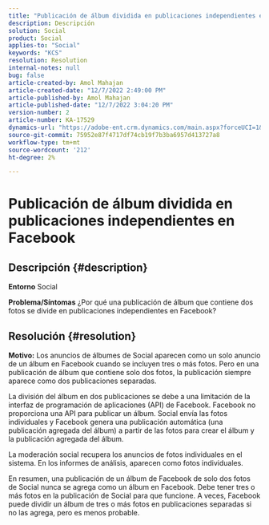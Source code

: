 ```yaml
---
title: "Publicación de álbum dividida en publicaciones independientes en Facebook"
description: Descripción
solution: Social
product: Social
applies-to: "Social"
keywords: "KCS"
resolution: Resolution
internal-notes: null
bug: false
article-created-by: Amol Mahajan
article-created-date: "12/7/2022 2:49:00 PM"
article-published-by: Amol Mahajan
article-published-date: "12/7/2022 3:04:20 PM"
version-number: 2
article-number: KA-17529
dynamics-url: "https://adobe-ent.crm.dynamics.com/main.aspx?forceUCI=1&pagetype=entityrecord&etn=knowledgearticle&id=e4b98d45-3e76-ed11-81aa-6045bd006a22"
source-git-commit: 75952e87f4717df74cb19f7b3ba6957d413727a8
workflow-type: tm+mt
source-wordcount: '212'
ht-degree: 2%

---
```


# Publicación de álbum dividida en publicaciones independientes en Facebook

## Descripción {#description}

<b>Entorno</b>
Social


<b>Problema/Síntomas</b>
¿Por qué una publicación de álbum que contiene dos fotos se divide en publicaciones independientes en Facebook?


## Resolución {#resolution}

<b>Motivo:</b>
Los anuncios de álbumes de Social aparecen como un solo anuncio de un álbum en Facebook cuando se incluyen tres o más fotos. Pero en una publicación de álbum que contiene solo dos fotos, la publicación siempre aparece como dos publicaciones separadas.

La división del álbum en dos publicaciones se debe a una limitación de la interfaz de programación de aplicaciones (API) de Facebook. Facebook no proporciona una API para publicar un álbum. Social envía las fotos individuales y Facebook genera una publicación automática (una publicación agregada del álbum) a partir de las fotos para crear el álbum y la publicación agregada del álbum.

La moderación social recupera los anuncios de fotos individuales en el sistema. En los informes de análisis, aparecen como fotos individuales.

En resumen, una publicación de un álbum de Facebook de solo dos fotos de Social nunca se agrega como un álbum en Facebook. Debe tener tres o más fotos en la publicación de Social para que funcione. A veces, Facebook puede dividir un álbum de tres o más fotos en publicaciones separadas si no las agrega, pero es menos probable.
